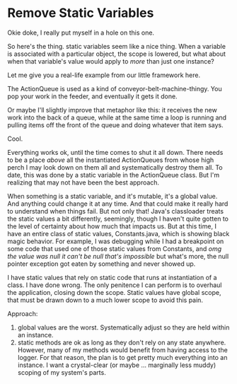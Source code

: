 Remove Static Variables
=======================

Okie doke, I really put myself in a hole on this one.  

So here's the thing.  static variables seem like a nice thing. When a variable is
associated with a particular object, the scope is lowered, but what about when that 
variable's value would apply to *more* than just one instance?  

Let me give you a real-life example from our little framework here.

The ActionQueue is used as a kind of conveyor-belt-machine-thingy.  You pop your
work in the feeder, and eventually it gets it done.  

Or maybe I'll slightly improve that metaphor like this: it receives the
new work into the back of a queue, while at the same time a loop is running and
pulling items off the front of the queue and doing whatever that item says.

Cool.

Everything works ok, until the time comes to shut it all down.  There needs to be 
a place _above_ all the instantiated ActionQueues from whose high perch I may look
down on them all and systematically destroy them all.  To date, this was done by
a static variable in the ActionQueue class.  But I'm realizing that may not have
been the best approach.

When something is a static variable, and it's mutable, it's a global value. And
anything could change it at any time.  And that could make it really hard to
understand when things fail.  But not only that! Java's classloader treats
the static values a bit differently, seemingly, though I haven't quite gotten
to the level of certainty about how much that impacts us.  But at this time, I
have an entire class of static values, Constants.java, which is showing black
magic behavior.  For example, I was debugging while I had a breakpoint on some
code that used one of those static values from Constants, and _omg the value
was null it can't be null that's impossible_ but what's more, the null pointer
exception got eaten by something and never showed up.

I have static values that rely on static code that runs at instantiation of a class. 
I have done wrong.  The only penitence I can perform is to overhaul the application,
closing down the scope.  Static values have global scope, that must be drawn down
to a much lower scope to avoid this pain.

Approach:

1. global values are the worst.  Systematically adjust so they are held within an
   instance.
2. static methods are ok as long as they don't rely on any state anywhere.  However,
   many of my methods would benefit from having access to the logger.  For that 
   reason, the plan is to get pretty much everything into an instance.  I want
   a crystal-clear (or maybe ... marginally less muddy) scoping of my system's parts.